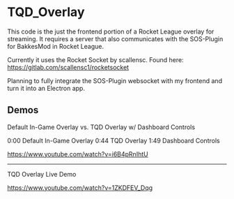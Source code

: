 # TQD_Overlay

This code is the just the frontend portion of a Rocket League overlay for streaming. It requires a server that also communicates with the SOS-Plugin for BakkesMod in Rocket League.

Currently it uses the Rocket Socket by scallensc. Found here: https://gitlab.com/scallensc1/rocketsocket

Planning to fully integrate the SOS-Plugin websocket with my frontend and turn it into an Electron app.

## Demos

Default In-Game Overlay vs. TQD Overlay w/ Dashboard Controls

0:00 Default In-Game Overlay
0:44 TQD Overlay
1:49 Dashboard Controls

https://www.youtube.com/watch?v=i6B4pRnIhtU

----------------------------------

TQD Overlay Live Demo

https://www.youtube.com/watch?v=1ZKDFEV_Dqg